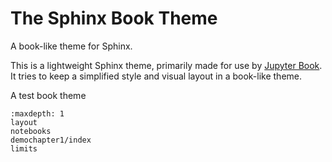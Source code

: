 # The Sphinx Book Theme

A book-like theme for Sphinx.

This is a lightweight Sphinx theme, primarily made for use by [Jupyter Book](https://beta.jupyterbook.org).
It tries to keep a simplified style and visual layout in a book-like theme.

A test book theme

```{toctree}
:maxdepth: 1
layout
notebooks
demochapter1/index
limits
```

